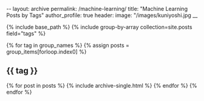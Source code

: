 --
layout: archive
permalink: /machine-learning/
title: "Machine Learning Posts by Tags"
author_profile: true
header:
    image: "/images/kuniyoshi.jpg
__

{% include base_path %}
{% include group-by-array collection=site.posts field="tags" %}

{% for tag in group_names %}
  {% assign posts = group_items[forloop.index0] %}
  <h2 id="{{ tag | slugify }}" class="archive__subtitle">{{ tag }}</h2>
  {% for post in posts %}
    {% include archive-single.html %}
  {% endfor %}
{% endfor %}